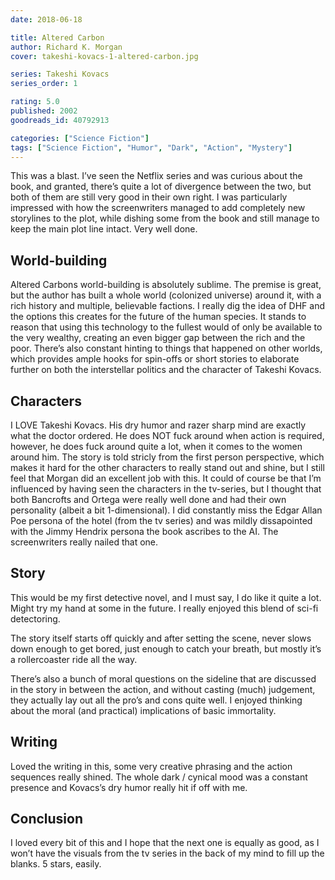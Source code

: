 ```yaml
---
date: 2018-06-18

title: Altered Carbon
author: Richard K. Morgan
cover: takeshi-kovacs-1-altered-carbon.jpg

series: Takeshi Kovacs
series_order: 1

rating: 5.0
published: 2002
goodreads_id: 40792913

categories: ["Science Fiction"]
tags: ["Science Fiction", "Humor", "Dark", "Action", "Mystery"]
---
```


This was a blast. I’ve seen the Netflix series and was curious about the book, and granted, there’s quite a lot of divergence between the two, but both of them are still very good in their own right. I was particularly impressed with how the screenwriters managed to add completely new storylines to the plot, while dishing some from the book and still manage to keep the main plot line intact. Very well done.

<!--more-->

## World-building

Altered Carbons world-building is absolutely sublime. The premise is great, but the author has built a whole world (colonized universe) around it, with a rich history and multiple, believable factions. I really dig the idea of DHF and the options this creates for the future of the human species. It stands to reason that using this technology to the fullest would of only be available to the very wealthy, creating an even bigger gap between the rich and the poor. There’s also constant hinting to things that happened on other worlds, which provides ample hooks for spin-offs or short stories to elaborate further on both the interstellar politics and the character of Takeshi Kovacs.

## Characters

I LOVE Takeshi Kovacs. His dry humor and razer sharp mind are exactly what the doctor ordered. He does NOT fuck around when action is required, however, he does fuck around quite a lot, when it comes to the women around him. The story is told stricly from the first person perspective, which makes it hard for the other characters to really stand out and shine, but I still feel that Morgan did an excellent job with this. It could of course be that I’m influenced by having seen the characters in the tv-series, but I thought that both Bancrofts and Ortega were really well done and had their own personality (albeit a bit 1-dimensional). I did constantly miss the Edgar Allan Poe persona of the hotel (from the tv series) and was mildly dissapointed with the Jimmy Hendrix persona the book ascribes to the AI. The screenwriters really nailed that one.

## Story

This would be my first detective novel, and I must say, I do like it quite a lot. Might try my hand at some in the future. I really enjoyed this blend of sci-fi detectoring.

The story itself starts off quickly and after setting the scene, never slows down enough to get bored, just enough to catch your breath, but mostly it’s a rollercoaster ride all the way.

There’s also a bunch of moral questions on the sideline that are discussed in the story in between the action, and without casting (much) judgement, they actually lay out all the pro’s and cons quite well. I enjoyed thinking about the moral (and practical) implications of basic immortality.

## Writing

Loved the writing in this, some very creative phrasing and the action sequences really shined. The whole dark / cynical mood was a constant presence and Kovacs’s dry humor really hit if off with me.

## Conclusion

I loved every bit of this and I hope that the next one is equally as good, as I won’t have the visuals from the tv series in the back of my mind to fill up the blanks. 5 stars, easily.
